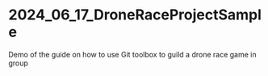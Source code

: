# 2024_06_17_DroneRaceProjectSample
Demo of the guide on how to use Git toolbox to guild a drone race game in group
